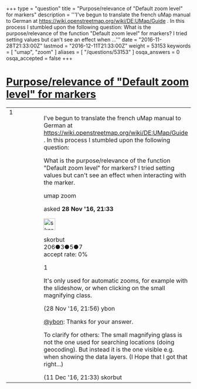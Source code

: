 +++
type = "question"
title = "Purpose/relevance of &quot;Default zoom level&quot; for markers"
description = '''I&#x27;ve begun to translate the french uMap manual to German at https://wiki.openstreetmap.org/wiki/DE:UMap/Guide . In this process I stumbled upon the following question: What is the purpose/relevance of the function &quot;Default zoom level&quot; for markers? I tried setting values but can&#x27;t see an effect when ...'''
date = "2016-11-28T21:33:00Z"
lastmod = "2016-12-11T21:33:00Z"
weight = 53153
keywords = [ "umap", "zoom" ]
aliases = [ "/questions/53153" ]
osqa_answers = 0
osqa_accepted = false
+++

<div class="headNormal">

# [Purpose/relevance of "Default zoom level" for markers](/questions/53153/purposerelevance-of-default-zoom-level-for-markers)

</div>

<div id="main-body">

<div id="askform">

<table id="question-table" style="width:100%;">
<colgroup>
<col style="width: 50%" />
<col style="width: 50%" />
</colgroup>
<tbody>
<tr>
<td style="width: 30px; vertical-align: top"><div class="vote-buttons">
<span id="post-53153-upvote" class="ajax-command post-vote up" rel="nofollow" title="I like this post (click again to cancel)"> </span>
<div id="post-53153-score" class="post-score" title="current number of votes">
1
</div>
<span id="post-53153-downvote" class="ajax-command post-vote down" rel="nofollow" title="I dont like this post (click again to cancel)"> </span> <span id="favorite-mark" class="ajax-command favorite-mark" rel="nofollow" title="mark/unmark this question as favorite (click again to cancel)"> </span>
<div id="favorite-count" class="favorite-count">
&#10;</div>
</div></td>
<td><div id="item-right">
<div class="question-body">
<p>I've begun to translate the french uMap manual to German at <a href="https://wiki.openstreetmap.org/wiki/DE:UMap/Guide">https://wiki.openstreetmap.org/wiki/DE:UMap/Guide</a> . In this process I stumbled upon the following question:</p>
<p>What is the purpose/relevance of the function "Default zoom level" for markers? I tried setting values but can't see an effect when interacting with the marker.</p>
</div>
<div id="question-tags" class="tags-container tags">
<span class="post-tag tag-link-umap" rel="tag" title="see questions tagged &#39;umap&#39;">umap</span> <span class="post-tag tag-link-zoom" rel="tag" title="see questions tagged &#39;zoom&#39;">zoom</span>
</div>
<div id="question-controls" class="post-controls">
&#10;</div>
<div class="post-update-info-container">
<div class="post-update-info post-update-info-user">
<p>asked <strong>28 Nov '16, 21:33</strong></p>
<img src="https://secure.gravatar.com/avatar/be8434a6bf8d224ff9367c80548447c3?s=32&amp;d=identicon&amp;r=g" class="gravatar" width="32" height="32" alt="skorbut&#39;s gravatar image" />
<p><span>skorbut</span><br />
<span class="score" title="206 reputation points">206</span><span title="3 badges"><span class="badge1">●</span><span class="badgecount">3</span></span><span title="5 badges"><span class="silver">●</span><span class="badgecount">5</span></span><span title="7 badges"><span class="bronze">●</span><span class="badgecount">7</span></span><br />
<span class="accept_rate" title="Rate of the user&#39;s accepted answers">accept rate:</span> <span title="skorbut has no accepted answers">0%</span></p>
</div>
</div>
<div id="comments-container-53153" class="comments-container">
<span id="53154"></span>
<div id="comment-53154" class="comment">
<div id="post-53154-score" class="comment-score">
1
</div>
<div class="comment-text">
<p>It's only used for automatic zooms, for example with the slideshow, or when clicking on the small magnifying class.</p>
</div>
<div id="comment-53154-info" class="comment-info">
<span class="comment-age">(28 Nov '16, 21:56)</span> <span class="comment-user userinfo">ybon</span>
</div>
</div>
<span id="53490"></span>
<div id="comment-53490" class="comment">
<div id="post-53490-score" class="comment-score">
&#10;</div>
<div class="comment-text">
<p><a href="https://help.openstreetmap.org/users/4961/ybon">@ybon</a>: Thanks for your answer.</p>
<p>To clarify for others: The small magnifying glass is not the one used for searching locations (doing geocoding). But instead it is the one visible e.g. when showing the data layers. (I Hope that I got that right...)</p>
</div>
<div id="comment-53490-info" class="comment-info">
<span class="comment-age">(11 Dec '16, 21:33)</span> <span class="comment-user userinfo">skorbut</span>
</div>
</div>
</div>
<div id="comment-tools-53153" class="comment-tools">
&#10;</div>
<div class="clear">
&#10;</div>
<div id="comment-53153-form-container" class="comment-form-container">
&#10;</div>
<div class="clear">
&#10;</div>
</div></td>
</tr>
</tbody>
</table>

</div>

</div>

